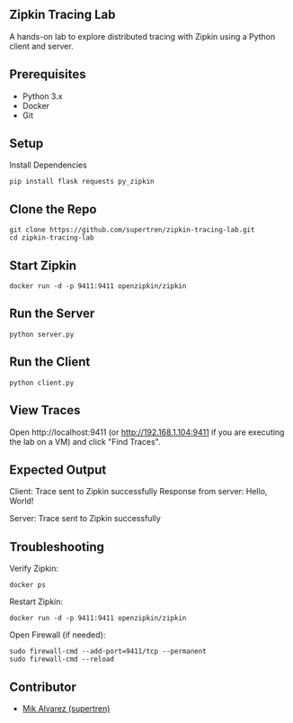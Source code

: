 ## Zipkin Tracing Lab

A hands-on lab to explore distributed tracing with Zipkin using a Python client and server.

## Prerequisites

- Python 3.x
- Docker
- Git

## Setup

Install Dependencies

```pip install flask requests py_zipkin```

## Clone the Repo

```
git clone https://github.com/supertren/zipkin-tracing-lab.git
cd zipkin-tracing-lab
```

## Start Zipkin

```docker run -d -p 9411:9411 openzipkin/zipkin```

## Run the Server

```python server.py```

## Run the Client

```python client.py```

## View Traces

Open http://localhost:9411 (or http://192.168.1.104:9411 if you are executing the lab on a VM) and click "Find Traces".

## Expected Output

Client:
Trace sent to Zipkin successfully
Response from server: Hello, World!

Server:
Trace sent to Zipkin successfully

## Troubleshooting

Verify Zipkin:

```docker ps```

Restart Zipkin:

```docker run -d -p 9411:9411 openzipkin/zipkin```

Open Firewall (if needed):

```
sudo firewall-cmd --add-port=9411/tcp --permanent
sudo firewall-cmd --reload
```

## Contributor

* [Mik Alvarez (supertren)](https://github.com/supertren)


